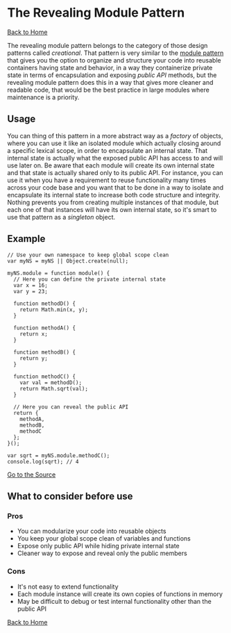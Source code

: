 # The Revealing Module Pattern #

[Back to Home](../../../)

The revealing module pattern belongs to the category of those design patterns called *creational*. That pattern is very similar to the [module pattern](../module/) that gives you the option to organize and structure your code into reusable containers having state and behavior, in a way they containerize private state in terms of encapsulation and exposing *public API* methods, but the revealing module pattern does this in a way that gives more cleaner and readable code, that would be the best practice in large modules where maintenance is a priority.

## Usage ##

You can thing of this pattern in a more abstract way as a *factory* of objects, where you can use it like an isolated module which actually closing around a specific lexical scope, in order to encapsulate an internal state. That internal state is actually what the exposed public API has access to and will use later on. Be aware that each module will create its own internal state and that state is actually shared only to its public API. For instance, you can use it when you have a requirement to reuse functionality many times across your code base and you want that to be done in a way to isolate and encapsulate its internal state to increase both code structure and integrity. Nothing prevents you from creating multiple instances of that module, but each one of that instances will have its own internal state, so it's smart to use that pattern as a *singleton* object.

## Example ##

```
// Use your own namespace to keep global scope clean
var myNS = myNS || Object.create(null);

myNS.module = function module() {
  // Here you can define the private internal state
  var x = 16;
  var y = 23;

  function methodD() {
    return Math.min(x, y);
  }

  function methodA() {
    return x;
  }

  function methodB() {
    return y;
  }

  function methodC() {
    var val = methodD();
    return Math.sqrt(val);
  }

  // Here you can reveal the public API
  return {
    methodA,
    methodB,
    methodC
  };
}();

var sqrt = myNS.module.methodC();
console.log(sqrt); // 4
```

[Go to the Source](index.js)

## What to consider before use ##

### Pros ###
* You can modularize your code into reusable objects
* You keep your global scope clean of variables and functions
* Expose only public API while hiding private internal state
* Cleaner way to expose and reveal only the public members

### Cons ###
* It's not easy to extend functionality
* Each module instance will create its own copies of functions in memory
* May be difficult to debug or test internal functionality other than the public API

[Back to Home](../../../)
